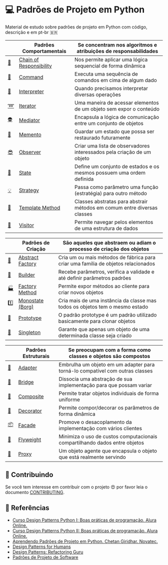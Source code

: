# :computer: Padrões de Projeto em Python

Material de estudo sobre padrões de projeto em Python com código, descrição e em pt-br :brazil:

|                       | Padrões Comportamentais       | Se concentram nos algoritmos e atribuições de responsabilidades          |
|-----------------------|-------------------------------|--------------------------------------------------------------------------|
| [:link:][1]           | [Chain of Responsibility][25] | Nos permite aplicar uma lógica sequencial de forma dinâmica              |
| [:cop:][2]            | [Command][26]                 | Executa uma sequência de comandos em cima de algum dado                  |
| [:speech_balloon:][3] | [Interpreter][27]             | Quando precisamos interpretar diversas operações                         |
| [:loop:][4]           | [Iterator][28]                | Uma maneira de acessar elementos de um objeto sem expor o conteúdo       |
| [:alien:][5]          | [Mediator][29]                | Encapsula a lógica de comunicação entre um conjunto de objetos           |
| [:floppy_disk:][6]    | [Memento][30]                 | Guardar um estado que possa ser restaurado futuramente                   |
| [:sunglasses:][7]     | [Observer][31]                | Criar uma lista de observadores interessados pela criação de um objeto   |
| [:anger:][8]          | [State][32]                   | Define um conjunto de estados e os mesmos possuem uma ordem definida     |
| [:bulb:][9]           | [Strategy][33]                | Passa como parâmetro uma função (estratégia) para outro método           |
| [:ledger:][10]        | [Template Method][34]         | Classes abstratas para abstrair métodos em comum entre diversas classes  |
| [:runner:][11]        | [Visitor][35]                 | Permite navegar pelos elementos de uma estrutura de dados                |

|                             | Padrões de Criação     | São aqueles que abstraem ou adiam o processo de criação dos objetos               |
|-----------------------------|------------------------|-----------------------------------------------------------------------------------|
| [:hammer:][12]              | [Abstract Factory][36] | Cria um ou mais métodos de fábrica para criar uma família de objetos relacionados |
| [:construction_worker:][13] | [Builder][37]          | Recebe parâmetros, verifica a validade e até definir parâmetros padrões           |
| [:factory:][14]             | [Factory Method][38]   | Permite expor métodos ao cliente para criar novos objetos                         |
| :one:                       | [Monostate (Borg)][39] | Cria mais de uma instância da classe mas todos os objetos tem o mesmo estado      |
| [:sheep:][16]               | [Prototype][40]        | O padrão prototype é um padrão utilizado basicamente para clonar objetos          |
| [:gem:][17]                 | [Singleton][41]        | Garante que apenas um objeto de uma determinada classe seja criado                |

|                        | Padrões Estruturais | Se preocupam com a forma como classes e objetos são compostos                  |
|------------------------|---------------------|--------------------------------------------------------------------------------|
| [:electric_plug:][18]  | [Adapter][42]       | Embrulha um objeto em um adapter para torná-lo compatível com outras classes   |
| [:aerial_tramway:][19] | [Bridge][43]        | Dissocia uma abstração de sua implementação para que possam variar             |
| [:herb:][20]           | [Composite][44]     | Permite tratar objetos individuais de forma uniforme                           |
| [:art:][21]            | [Decorator][45]     | Permite compor/decorar os parâmetros de forma dinâmica                         |
| [:package:][22]        | [Facade][46]        | Promove o desacoplamento da implementação com vários clientes                  |
| [:leaves:][23]         | [Flyweight][47]     | Minimiza o uso de custos computacionais compartilhando dados entre objetos     |
| [:8ball:][24]          | [Proxy][48]         | Um objeto agente que encapsula o objeto que está realmente servindo            |

## :dancers: Contribuindo

Se você tem interesse em contribuir com o projeto :heart_eyes: por favor leia o documento [CONTRIBUTING](https://github.com/kelvins/design-patterns-python/blob/master/CONTRIBUTING.md).

## :book: Referências

- [Curso Design Patterns Python I: Boas práticas de programação. Alura Online.](https://cursos.alura.com.br/course/design-patterns-python)
- [Curso Design Patterns Python II: Boas práticas de programação. Alura Online.](https://cursos.alura.com.br/course/design-patterns-python-2)
- [Aprendendo Padrões de Projeto em Python. Chetan Giridhar. Novatec.](https://novatec.com.br/livros/padroes-projeto-python/)
- [Design Patterns for Humans](https://github.com/kamranahmedse/design-patterns-for-humans)
- [Design Patterns: Refactoring Guru](https://refactoring.guru/design-patterns/python)
- [Padrões de Projeto de Software](https://pt.wikipedia.org/wiki/Padr%C3%A3o_de_projeto_de_software)

[1]: https://pt.wikipedia.org/wiki/Chain_of_Responsibility
[2]: https://pt.wikipedia.org/wiki/Command
[3]: https://pt.wikipedia.org/wiki/Interpreter
[4]: https://pt.wikipedia.org/wiki/Iterador
[5]: https://pt.wikipedia.org/wiki/Mediator
[6]: https://pt.wikipedia.org/wiki/Memento_(inform%C3%A1tica)
[7]: https://pt.wikipedia.org/wiki/Observer
[8]: https://pt.wikipedia.org/wiki/State
[9]: https://pt.wikipedia.org/wiki/Strategy
[10]: https://pt.wikipedia.org/wiki/Template_Method
[11]: https://pt.wikipedia.org/wiki/Visitor_Pattern
[12]: https://pt.wikipedia.org/wiki/Abstract_Factory
[13]: https://pt.wikipedia.org/wiki/Builder
[14]: https://pt.wikipedia.org/wiki/Factory_Method
[16]: https://pt.wikipedia.org/wiki/Prototype
[17]: https://pt.wikipedia.org/wiki/Singleton
[18]: https://pt.wikipedia.org/wiki/Adapter
[19]: https://pt.wikipedia.org/wiki/Bridge_(padr%C3%A3o_de_projeto_de_software)
[20]: https://pt.wikipedia.org/wiki/Composite
[21]: https://pt.wikipedia.org/wiki/Decorator
[22]: https://pt.wikipedia.org/wiki/Fa%C3%A7ade
[23]: https://pt.wikipedia.org/wiki/Flyweight
[24]: https://pt.wikipedia.org/wiki/Proxy_(padr%C3%B5es_de_projeto)

[25]: comportamentais/chain_of_responsibility
[26]: comportamentais/command
[27]: comportamentais/interpreter
[28]: comportamentais/iterator
[29]: comportamentais/mediator
[30]: comportamentais/memento
[31]: comportamentais/observer
[32]: comportamentais/state
[33]: comportamentais/strategy
[34]: comportamentais/template_method
[35]: comportamentais/visitor
[36]: criacao/abstract_factory
[37]: criacao/builder
[38]: criacao/factory_method
[39]: criacao/monostate
[40]: criacao/prototype
[41]: criacao/singleton
[42]: estruturais/adapter
[43]: estruturais/bridge
[44]: estruturais/composite
[45]: estruturais/decorator
[46]: estruturais/facade
[47]: estruturais/flyweight
[48]: estruturais/proxy
